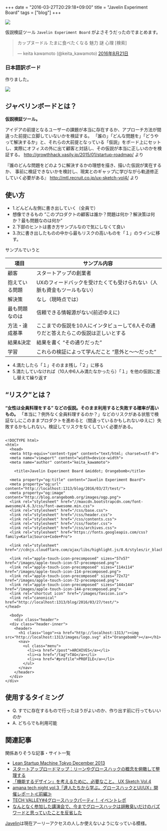 +++
date = "2016-03-27T20:29:18+09:00"
title = "Javelin Experiment Board"
tags = ["blog"]
+++

![](https://cloud.githubusercontent.com/assets/1661325/13044802/8b32ee84-d413-11e5-893c-ba4f64ac6950.png)

仮説検証ツール `Javelin Experiment Board` がよさそうだったのでまとめます。

<blockquote class="twitter-tweet" data-lang="ja"><p lang="ja" dir="ltr">カップヌードル   たまに食べたくなる   魅力   謎    心理   [検索]</p>&mdash; keita kawamoto (@keita_kawamoto) <a href="https://twitter.com/keita_kawamoto/status/767297926783639556">2016年8月21日</a></blockquote>
<script async src="//platform.twitter.com/widgets.js" charset="utf-8"></script>

### 日本語訳ボード

作りました。

![](https://cloud.githubusercontent.com/assets/1661325/13044802/8b32ee84-d413-11e5-893c-ba4f64ac6950.png)

## ジャベリンボードとは？

**仮説検証ツール。**

アイデアの前提となるユーザーの課題が本当に存在するか、アプローチ方法が間違った前提に立脚していないかを検証する。
「誰の」「どんな問題を」「どうやって解決するか」と、それらの大前提となっている「仮説」をボード上にセットし、実際にオフィスの外に出て顧客と対話し、その仮説が本当に正しいのかを検証する。
http://growthhack.vasily.jp/2015/01/startup-roadmap/ より

『誰のどんな問題をどのように解決するかの理想を描き、描いた仮説が実在するか、
事前に検証できないかを検討し、現実とのギャップに学びながら軌道修正していく必要がある』
http://mtl.recruit.co.jp/ux-sketch-vol4/ より

<script async class="speakerdeck-embed" data-id="3aa195056add46a4a1ada25338538df1" data-ratio="1.33333333333333" src="//speakerdeck.com/assets/embed.js"></script>

## 使い方

- 1.どんどん左側に書き出していく（全員で）
 - 想像できるもの “このプロダクトの顧客は誰か？問題は何か？解決策は何か？最も問題なのは何か”
- 2.下部のヒントは書き方サンプルなので気にしなくて良い
- 3.次に書き出したものの中から最もリスクの高いものを「１」のラインに移す。

サンプルでいうと

項目|サンプル内容
---|---
顧客|スタートアップの創業者
抱えている問題|UXのフィードバックを受けたくても受けられない（人脈も資金もツールもない）
解決策|なし（現時点では）
最も問題なのは|信頼できる情報源がない(前述ゆえに)
方法・達成基準|ここまでの仮説を10人にインタビューして6人その通りだと答えたらこの仮説は正しいとする
結果&決定|結果を書く “その通りだった”
学習|これらの検証によって学んだこと “意外と〜〜だった”

- 4.満たしたら「１」そのまま残し「２」に移る
- 5.満たしていなければ（10人中6人み満たなかったら）「１」を他の仮説に差し替えて繰り返す

## “リスク”とは？

**“女性は全員料理をする” などの仮説。そのまま利用すると失敗する確率が高いもの。**
「本当に？例外なく全員料理するのか？」などのリスクがある状態で検証なしにこのままプロダクトを進めると（間違っているかもしれないゆえに）失敗するかもしれない。検証してリスクをなくしていく必要がある。

```

<!DOCTYPE html>
<html>
  <head>
  <meta http-equiv="content-type" content="text/html; charset=utf-8">
  <meta name="viewport" content="width=device-width">
  <meta name="author" content="keita_kawamoto">

    <title>Javelin Experiment Board &middot; Orangebomb</title>

  <meta property="og:title" content="Javelin Experiment Board">
  <meta property="og:url" content="http://localhost:1313/blog/2016/03/27/test/">
  <meta property="og:image" content="http://blog.orangebomb.org/images/ogp.png">
  <link rel="stylesheet" href="//maxcdn.bootstrapcdn.com/font-awesome/4.6.3/css/font-awesome.min.css">
  <link rel="stylesheet" href="/css/base.css">
  <link rel="stylesheet" href="/css/header.css">
  <link rel="stylesheet" href="/css/contents.css">
  <link rel="stylesheet" href="/css/footer.css">
  <link rel="stylesheet" href="/css/archives.css">
  <link rel="stylesheet" href="https://fonts.googleapis.com/css?family=Karla|Source+Code+Pro">

  <link rel="stylesheet" href="//cdnjs.cloudflare.com/ajax/libs/highlight.js/8.6/styles/ir_black.min.css">

  <link rel="apple-touch-icon-precomposed" sizes="57x57"   href="/images/apple-touch-icon-57-precomposed.png">
  <link rel="apple-touch-icon-precomposed" sizes="114x114" href="/images/apple-touch-icon-114-precomposed.png">
  <link rel="apple-touch-icon-precomposed" sizes="72x72"   href="/images/apple-touch-icon-72-precomposed.png">
  <link rel="apple-touch-icon-precomposed" sizes="144x144" href="/images/apple-touch-icon-144-precomposed.png">
  <link rel="shortcut icon" href="/images/favicon.ico">
  <link rel="canonical" href="http://localhost:1313/blog/2016/03/27/test/">
</head>

  <body>
    <div class="header">
  <div class="header-inner">
    <header>
      <h1 class="logo"><a href="http://localhost:1313/"><img src="http://localhost:1313/images/logo.svg" alt="Orangebomb"></a></h1>
      <nav>
        <ul class="menu">
          <li><a href="/post">ARCHIVES</a></li>
          <li><a href="/tag">TAG</a></li>
          <li><a href="#profile">PROFILE</a></li>
        </ul>
      </nav>
    </header>
  </div>
</div>

```

## 使用するタイミング

- Q. すでに存在するもので行ったほうがよいのか、作り出す前に行ってもいいのか
- A. どちらでも利用可能

## 関連記事

関係ありそうな記事・サイト一覧

- [Lean Startup Machine Tokyo December 2013](http://www.dnp.co.jp/cio/servicedesignlab/publicity-lsmt.html)
- [スタートアップロードマップ：リーンやグロースハックの概念を俯瞰して整理する](http://growthhack.vasily.jp/2015/01/startup-roadmap/)
- [「機能するデザイン」を考えるために、必要なこと。 UX Sketch Vol.4](http://mtl.recruit.co.jp/ux-sketch-vol4/)
- [amana tech night vol.3「達人たちから学ぶ。グロースハックとUI/UX」開催レポート≪前編≫](http://amanatech.org/amana-tech-night-vol-3_report-1)
- [TECH VALLEY#4グロースハックパーティ！ イベントレポ](http://suidenoti.hatenablog.com/entry/2015/04/27/214630)
- [なんとなく参加した講演会で、今までグロースハックは胡散臭いだけのバズワードと思っていたことを反省した](http://ojisan-a.hatenablog.com/entry/2015/04/15/233236)

[Javelin](http://vip.javelin.com/)は現在アーリーアクセスの人しか使えないようになっている模様。
